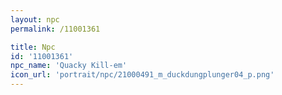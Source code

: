 ```yaml
---
layout: npc
permalink: /11001361

title: Npc
id: '11001361'
npc_name: 'Quacky Kill-em'
icon_url: 'portrait/npc/21000491_m_duckdungplunger04_p.png'
---
```

